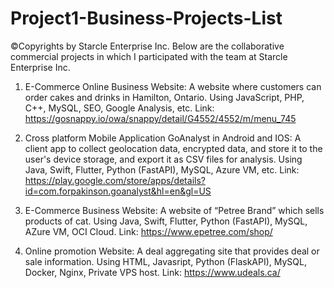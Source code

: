 # Project1-Business-Projects-List
©Copyrights by Starcle Enterprise Inc.
Below are the collaborative commercial projects in which I participated with the team at Starcle Enterprise Inc.

1. E-Commerce Online Business Website: A website where customers can order cakes and drinks in Hamilton, Ontario. Using JavaScript, PHP, C++, MySQL, SEO, Google Analysis, etc. 
Link: https://gosnappy.io/owa/snappy/detail/G4552/4552/m/menu_745 

2. Cross platform Mobile Application GoAnalyst in Android and IOS: A client app to collect geolocation data, encrypted data, and store it to the user's device storage, and export it as CSV files for analysis. Using Java, Swift, Flutter, Python (FastAPI), MySQL, Azure VM, etc. Link: https://play.google.com/store/apps/details?id=com.forpakinson.goanalyst&hl=en&gl=US 

3. E-Commerce Business Website: A website of “Petree Brand” which sells products of cat. Using Java, Swift, Flutter, Python (FastAPI), MySQL, AZure VM, OCI Cloud. Link: https://www.epetree.com/shop/
   
4. Online promotion Website: A deal aggregating site that provides deal or sale information. Using HTML, Javasript, Python (FlaskAPI), MySQL, Docker, Nginx, Private VPS host. Link: https://www.udeals.ca/ 

